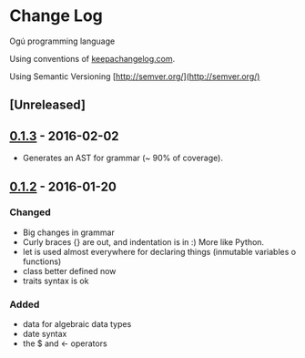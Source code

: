 # Change Log

Ogú programming language

Using conventions of  [keepachangelog.com](http://keepachangelog.com/).

Using Semantic Versioning [http://semver.org/](http://semver.org/)

## [Unreleased]

## [0.1.3] - 2016-02-02

- Generates an AST for grammar (~ 90% of coverage).

## [0.1.2] - 2016-01-20

### Changed

- Big changes in grammar
- Curly braces {} are out, and indentation is in :) More like Python.
- let is used almost everywhere for declaring things (inmutable variables o functions)
- class better defined now
- traits syntax is ok

### Added

- data for algebraic data types
- date syntax
- the $ and <- operators



[0.1.3]: https://github.com/lnds/Ogu/compare/0.1.2...0.1.3
[0.1.2]: https://github.com/lnds/Ogu/compare/0.1.1...0.1.2
[0.1.1]: https://github.com/lnds/Ogu/releases/tag/0.1.1
